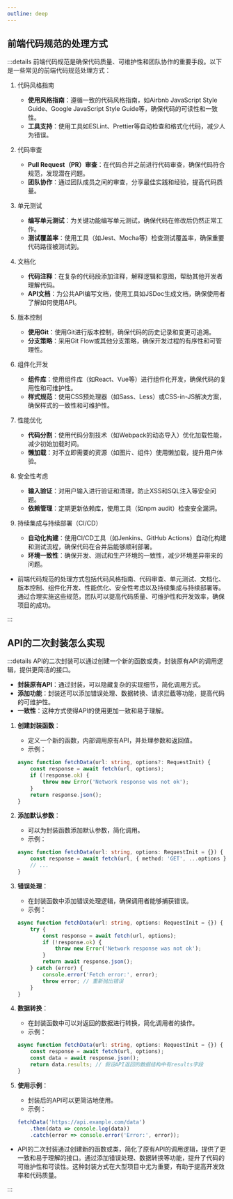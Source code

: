 ```yaml
---
outline: deep
---
```


## 前端代码规范的处理方式

:::details
前端代码规范是确保代码质量、可维护性和团队协作的重要手段。以下是一些常见的前端代码规范处理方式：

1. 代码风格指南
   - **使用风格指南**：遵循一致的代码风格指南，如Airbnb JavaScript Style Guide、Google JavaScript Style Guide等，确保代码的可读性和一致性。
   - **工具支持**：使用工具如ESLint、Prettier等自动检查和格式化代码，减少人为错误。

2. 代码审查
   - **Pull Request（PR）审查**：在代码合并之前进行代码审查，确保代码符合规范，发现潜在问题。
   - **团队协作**：通过团队成员之间的审查，分享最佳实践和经验，提高代码质量。

3. 单元测试
   - **编写单元测试**：为关键功能编写单元测试，确保代码在修改后仍然正常工作。
   - **测试覆盖率**：使用工具（如Jest、Mocha等）检查测试覆盖率，确保重要代码路径被测试到。

4. 文档化
   - **代码注释**：在复杂的代码段添加注释，解释逻辑和意图，帮助其他开发者理解代码。
   - **API文档**：为公共API编写文档，使用工具如JSDoc生成文档，确保使用者了解如何使用API。

5. 版本控制
   - **使用Git**：使用Git进行版本控制，确保代码的历史记录和变更可追溯。
   - **分支策略**：采用Git Flow或其他分支策略，确保开发过程的有序性和可管理性。

6. 组件化开发
   - **组件库**：使用组件库（如React、Vue等）进行组件化开发，确保代码的复用性和可维护性。
   - **样式规范**：使用CSS预处理器（如Sass、Less）或CSS-in-JS解决方案，确保样式的一致性和可维护性。

7. 性能优化
   - **代码分割**：使用代码分割技术（如Webpack的动态导入）优化加载性能，减少初始加载时间。
   - **懒加载**：对不立即需要的资源（如图片、组件）使用懒加载，提升用户体验。

8. 安全性考虑
   - **输入验证**：对用户输入进行验证和清理，防止XSS和SQL注入等安全问题。
   - **依赖管理**：定期更新依赖库，使用工具（如npm audit）检查安全漏洞。

9. 持续集成与持续部署（CI/CD）
   - **自动化构建**：使用CI/CD工具（如Jenkins、GitHub Actions）自动化构建和测试流程，确保代码在合并后能够顺利部署。
   - **环境一致性**：确保开发、测试和生产环境的一致性，减少环境差异带来的问题。

- 前端代码规范的处理方式包括代码风格指南、代码审查、单元测试、文档化、版本控制、组件化开发、性能优化、安全性考虑以及持续集成与持续部署等。通过合理实施这些规范，团队可以提高代码质量、可维护性和开发效率，确保项目的成功。

:::

## API的二次封装怎么实现

:::details
API的二次封装可以通过创建一个新的函数或类，封装原有API的调用逻辑，提供更简洁的接口。

- **封装原有API**：通过封装，可以隐藏复杂的实现细节，简化调用方式。
- **添加功能**：封装还可以添加错误处理、数据转换、请求拦截等功能，提高代码的可维护性。
- **一致性**：这种方式使得API的使用更加一致和易于理解。

1. **创建封装函数**：
   - 定义一个新的函数，内部调用原有API，并处理参数和返回值。
   - 示例：

   ```typescript
   async function fetchData(url: string, options?: RequestInit) {
       const response = await fetch(url, options);
       if (!response.ok) {
           throw new Error('Network response was not ok');
       }
       return response.json();
   }
   ```

2. **添加默认参数**：
   - 可以为封装函数添加默认参数，简化调用。
   - 示例：

   ```typescript
   async function fetchData(url: string, options: RequestInit = {}) {
       const response = await fetch(url, { method: 'GET', ...options });
       // ...
   }
   ```

3. **错误处理**：
   - 在封装函数中添加错误处理逻辑，确保调用者能够捕获错误。
   - 示例：

   ```typescript
   async function fetchData(url: string, options: RequestInit = {}) {
       try {
           const response = await fetch(url, options);
           if (!response.ok) {
               throw new Error('Network response was not ok');
           }
           return await response.json();
       } catch (error) {
           console.error('Fetch error:', error);
           throw error; // 重新抛出错误
       }
   }
   ```

4. **数据转换**：
   - 在封装函数中可以对返回的数据进行转换，简化调用者的操作。
   - 示例：

   ```typescript
   async function fetchData(url: string, options: RequestInit = {}) {
       const response = await fetch(url, options);
       const data = await response.json();
       return data.results; // 假设API返回的数据结构中有results字段
   }
   ```

5. **使用示例**：
   - 封装后的API可以更简洁地使用。
   - 示例：

   ```typescript
   fetchData('https://api.example.com/data')
       .then(data => console.log(data))
       .catch(error => console.error('Error:', error));
   ```

- API的二次封装通过创建新的函数或类，简化了原有API的调用逻辑，提供了更一致和易于理解的接口。通过添加错误处理、数据转换等功能，提升了代码的可维护性和可读性。这种封装方式在大型项目中尤为重要，有助于提高开发效率和代码质量。

:::
